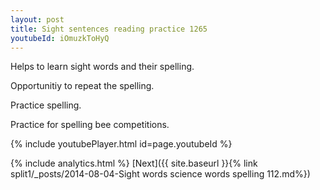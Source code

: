 ```yaml
---
layout: post
title: Sight sentences reading practice 1265
youtubeId: iOmuzkToHyQ
---
```

 
 
Helps to learn sight words and their spelling.

Opportunitiy to repeat the spelling. 

Practice spelling. 
 
Practice for spelling bee competitions. 
 
{% include youtubePlayer.html id=page.youtubeId %}
 
 
{% include analytics.html %} 
[Next]({{ site.baseurl }}{% link  split1/_posts/2014-08-04-Sight words science words spelling 112.md%})
 
